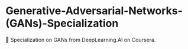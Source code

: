 # Generative-Adversarial-Networks-(GANs)-Specialization
🤖 Specialization on GANs from DeepLearning.AI on Coursera.
